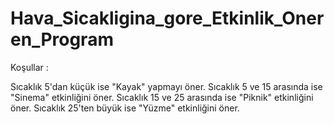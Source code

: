 # Hava_Sicakligina_gore_Etkinlik_Oneren_Program

Koşullar :

Sıcaklık 5'dan küçük ise "Kayak" yapmayı öner.
Sıcaklık 5 ve 15 arasında ise "Sinema" etkinliğini öner.
Sıcaklık 15 ve 25 arasında ise "Piknik" etkinliğini öner.
Sıcaklık 25'ten büyük ise "Yüzme" etkinliğini öner.
